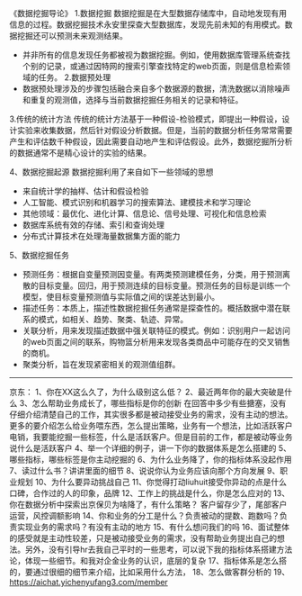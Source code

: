 《数据挖掘导论》
1.数据挖掘
数据挖掘是在大型数据存储库中，自动地发现有用信息的过程。数据挖掘技术永安里探查大型数据库，发现先前未知的有用模式。数据挖掘还可以预测未来观测结果。
- 并非所有的信息发现任务都被视为数据挖掘。例如，使用数据库管理系统查找个别的记录，或通过因特网的搜索引擎查找特定的web页面，则是信息检索领域的任务。
2.数据预处理
- 数据预处理涉及的步骤包括融合来自多个数据源的数据，清洗数据以消除噪声和重复的观测值，选择与当前数据挖掘任务相关的记录和特征。

3.传统的统计方法
传统的统计方法基于一种假设-检验模式，即提出一种假设，设计实验来收集数据，然后针对假设分析数据。但是，当前的数据分析任务常常需要产生和评估数千种假设，因此需要自动地产生和评估假设。此外，数据挖掘所分析的数据通常不是精心设计的实验的结果。

4、数据挖掘起源
数据挖掘利用了来自如下一些领域的思想
- 来自统计学的抽样、估计和假设检验
- 人工智能、模式识别和机器学习的搜索算法、建模技术和学习理论
- 其他领域：最优化、进化计算、信息论、信号处理、可视化和信息检索
- 数据库系统有效的存储、索引和查询处理
- 分布式计算技术在处理海量数据集方面的能力

5、数据挖掘任务
- 预测任务：根据自变量预测因变量。有两类预测建模任务，分类，用于预测离散的目标变量。回归，用于预测连续的目标变量。预测任务的目标是训练一个模型，使目标变量预测值与实际值之间的误差达到最小。
- 描述任务：本质上，描述性数据挖掘任务通常是探查性的。概括数据中潜在联系的模式，如相关、趋势、聚类、轨迹、异常。
 - 关联分析，用来发现描述数据中强关联特征的模式。例如：识别用户一起访问的web页面之间的联系，购物篮分析用来发现各类商品中可能存在的交叉销售的商机。
 - 聚类分析，旨在发现紧密相关的观测值组群。




----
京东：
1、你在XX这么久了，为什么级别这么低？
2、最近两年你的最大突破是什么
3、怎么帮助业务成长了，哪些指标是你的创新
在回答中多少有些搪塞，没有仔细介绍清楚自己的工作，其实很多都是被动接受业务的需求，没有主动的想法。更多的要介绍怎么给业务喂东西，怎么提出策略，业务有一个想法，比如活跃客户电销，我要能挖掘一些标签，什么是活跃客户。但是目前的工作，都是被动等业务说什么是活跃客户
4、举一个详细的例子，讲一下你的数据体系是怎么搭建的
5、哪些指标，哪些标签是你主动挖掘的
6、为什么业务降了，你的指标体系没起作用
7、读过什么书？讲讲里面的细节
8、说说你认为业务应该向那个方向发展
9、职业规划
10、为什么要异动挑战自己
11、你觉得打动liuhuit接受你异动的点是什么
口碑，合作过的人的印象，品牌
12、工作上的挑战是什么，你是怎么应对的
13、你在数据分析中探索出京保贝为啥降了，有什么策略？
客户留存少了，尾部客户运营，风控调额影响
14、你和业务的分工是什么？负责被动的提数、跑数吗？负责实现业务的需求吗？有没有主动的地方
15、有什么想问我们的吗
16、面试整体的感受就是主动性较差，只是被动接受业务的需求，没有帮助业务提出自己的想法。另外，没有引导hr去我自己平时的一些思考，可以说下我的指标体系搭建方法论，体现一些细节。和我对企金业务的认识，底层的复杂
17、指标体系是怎么搭的，要通过很细的细节来介绍，比如采用什么方法，
18、怎么做客群分析的
19、
https://aichat.yichenyufang3.com/member

  




